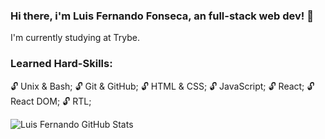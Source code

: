 ### Hi there, i'm Luis Fernando Fonseca, an full-stack web dev! 👋

I'm currently studying at Trybe.
### Learned Hard-Skills:
:unlock: Unix & Bash;
:unlock: Git & GitHub;
:unlock: HTML & CSS;
:unlock: JavaScript;
:unlock: React;
:unlock: React DOM;
:unlock: RTL;

![Luis Fernando GitHub Stats](https://github-readme-stats.vercel.app/api?username=luiszeh&show_icons=true)

<!--
**luiszeh/luiszeh** is a ✨ _special_ ✨ repository because its `README.md` (this file) appears on your GitHub profile.

Here are some ideas to get you started:

- 🔭 I’m currently working on ...
- 🌱 I’m currently learning ...
- 👯 I’m looking to collaborate on ...
- 🤔 I’m looking for help with ...
- 💬 Ask me about ...
- 📫 How to reach me: ...
- 😄 Pronouns: ...
- ⚡ Fun fact: ...
-->

